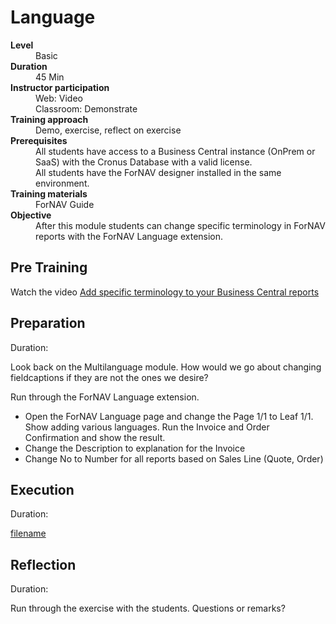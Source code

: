 # Language
<dl>
  <dt><b>Level</b></dt>
  <dd>Basic</dd>
  <dt><b>Duration</b></dt>
  <dd>45 Min</dd>
  <dt><b>Instructor participation</b></dt>
  <dd>Web: Video<br>Classroom: Demonstrate</dd>
  <dt><b>Training approach</b></dt>
  <dd>Demo, exercise, reflect on exercise</dd>
  <dt><b>Prerequisites</b></dt>
  <dd>All students have access to a Business Central instance (OnPrem or SaaS) with the Cronus Database with a valid license. <br> All students have the ForNAV designer installed in the same environment.</dd>
  <dt><b>Training materials</b></dt>
  <dd>ForNAV Guide</dd>
  <dt><b>Objective</b></dt>
  <dd>After this module students can change specific terminology in ForNAV reports with the ForNAV Language extension.</dd>
</dl>

## Pre Training
Watch the video [Add specific terminology to your Business Central reports]() <!-- ToDo, add link -->

## Preparation
Duration:

Look back on the Multilanguage module. How would we go about changing fieldcaptions if they are not the ones we desire?

Run through the ForNAV Language extension.
* Open the ForNAV Language page and change the Page 1/1 to Leaf 1/1. Show adding various languages. Run the Invoice and Order Confirmation and show the result.
* Change the Description to explanation for the Invoice
* Change No to Number for all reports based on Sales Line (Quote, Order)

## Execution
Duration:

[filename](../../Exercises/Language.Exercise.md ':include')

## Reflection
Duration:

Run through the exercise with the students. Questions or remarks?
